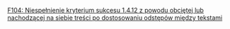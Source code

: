 [F104: Niespełnienie kryterium sukcesu 1.4.12 z powodu obciętej lub nachodzącej na siebie treści po dostosowaniu odstępów między tekstami](https://www.w3.org/WAI/WCAG22/Techniques/failures/F104.html)